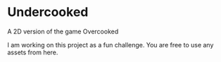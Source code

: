 # Undercooked
A 2D version of the game Overcooked

I am working on this project as a fun challenge. You are free to use any assets from here.
